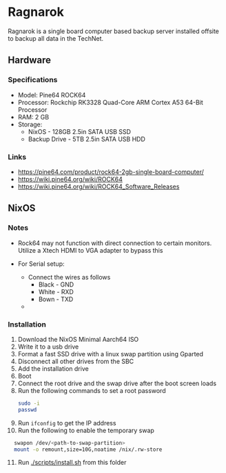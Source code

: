 # Ragnarok

Ragnarok is a single board computer based backup server installed offsite to backup all data in the TechNet.

## Hardware

### Specifications

- Model: Pine64 ROCK64
- Processor: Rockchip RK3328 Quad-Core ARM Cortex A53 64-Bit Processor
- RAM: 2 GB
- Storage: 
  - NixOS         - 128GB 2.5in SATA USB SSD
  - Backup Drive  - 5TB 2.5in SATA USB HDD

### Links

- https://pine64.com/product/rock64-2gb-single-board-computer/
- https://wiki.pine64.org/wiki/ROCK64
- https://wiki.pine64.org/wiki/ROCK64_Software_Releases

## NixOS

### Notes

- Rock64 may not function with direct connection to certain monitors. Utilize a Xtech HDMI to VGA adapter to bypass this

- For Serial setup:
  - Connect the wires as follows
    - Black - GND
    - White - RXD
    - Bown - TXD
  - 

### Installation

1. Download the NixOS Minimal Aarch64 ISO
2. Write it to a usb drive
3. Format a fast SSD drive with a linux swap partition using Gparted
4. Disconnect all other drives from the SBC
5. Add the installation drive
6. Boot
7. Connect the root drive and the swap drive after the boot screen loads
8. Run the following commands to set a root password
   ```bash
   sudo -i
   passwd
   ```
9. Run `ifconfig` to get the IP address
10. Run the following to enable the temporary swap
```bash
  swapon /dev/<path-to-swap-partition>
  mount -o remount,size=10G,noatime /nix/.rw-store
```
11. Run [./scripts/install.sh](./scripts/install.sh) from this folder
